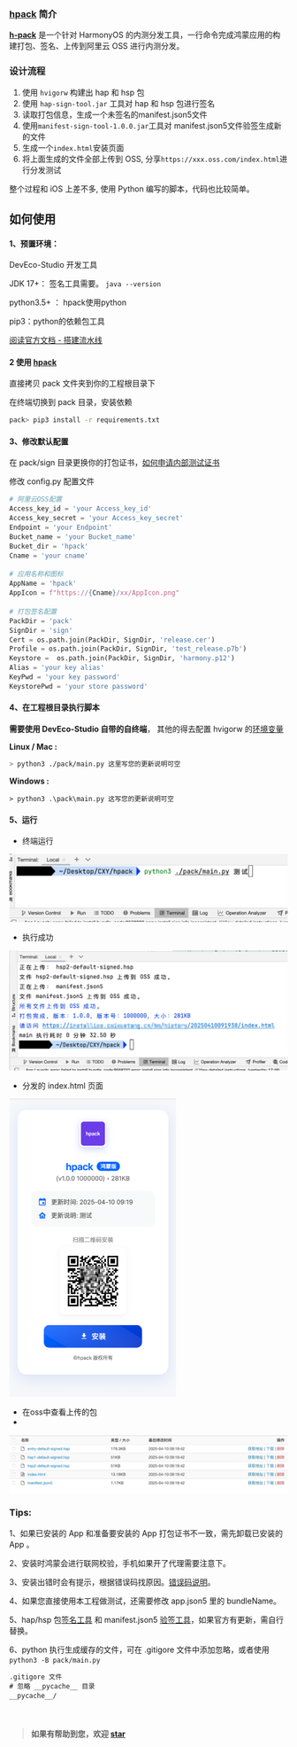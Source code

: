 ### [hpack](https://github.com/iHongRen/hpack) 简介

**[h-pack](https://github.com/iHongRen/hpack)** 是一个针对 HarmonyOS 的内测分发工具，一行命令完成鸿蒙应用的构建打包、签名、上传到阿里云 OSS 进行内测分发。

### 设计流程
1. 使用 `hvigorw` 构建出 hap 和 hsp 包
2. 使用 `hap-sign-tool.jar` 工具对 hap 和 hsp 包进行签名
3. 读取打包信息，生成一个未签名的manifest.json5文件
4. 使用`manifest-sign-tool-1.0.0.jar`工具对 manifest.json5文件验签生成新的文件
5. 生成一个`index.html`安装页面
6. 将上面生成的文件全部上传到 OSS, 分享`https://xxx.oss.com/index.html`进行分发测试

整个过程和 iOS 上差不多, 使用 Python 编写的脚本，代码也比较简单。

## 如何使用

#### 1、预置环境：

DevEco-Studio 开发工具

JDK 17+： 签名工具需要。 `java --version`

python3.5+ ： hpack使用python

pip3：python的依赖包工具

[阅读官方文档 - 搭建流水线](https://developer.huawei.com/consumer/cn/doc/harmonyos-guides-V5/ide-command-line-building-app-V5)

#### 2 使用 [hpack](https://github.com/iHongRen/hpack)

直接拷贝 pack 文件夹到你的工程根目录下

在终端切换到 pack 目录，安装依赖

```sh
pack> pip3 install -r requirements.txt
```

#### 3、修改默认配置

在 pack/sign 目录更换你的打包证书，[如何申请内部测试证书](https://developer.huawei.com/consumer/cn/doc/app/agc-help-harmonyos-internaltest-0000001937800101#section166959440414)

修改 config.py 配置文件

```python
# 阿里云OSS配置
Access_key_id = 'your Access_key_id'
Access_key_secret = 'your Access_key_secret'
Endpoint = 'your Endpoint'
Bucket_name = 'your Bucket_name'
Bucket_dir = 'hpack'
Cname = 'your cname'

# 应用名称和图标
AppName = 'hpack'
AppIcon = f"https://{Cname}/xx/AppIcon.png"

# 打包签名配置 
PackDir = 'pack'
SignDir = 'sign'
Cert = os.path.join(PackDir, SignDir, 'release.cer') 
Profile = os.path.join(PackDir, SignDir, 'test_release.p7b')  
Keystore =  os.path.join(PackDir, SignDir, 'harmony.p12') 
Alias = 'your key alias'
KeyPwd = 'your key password'
KeystorePwd = 'your store password'
```

#### 4、在工程根目录执行脚本

**需要使用 DevEco-Studio 自带的自终端**， 其他的得去配置 hvigorw 的[环境变量](https://developer.huawei.com/consumer/cn/doc/harmonyos-guides/ide-command-line-building-app#section1411782572213)

**Linux / Mac :**

```sh
> python3 ./pack/main.py 这里写您的更新说明可空
```

**Windows :**

```shell
> python3 .\pack\main.py 这写您的更新说明可空
```

#### 5、运行

*   终端运行

<img src="https://raw.githubusercontent.com/iHongRen/iHongRen.github.io/master/screenshots/blog/hpack/0.png" data-fancybox="gallery">

*   执行成功

<img src="https://raw.githubusercontent.com/iHongRen/iHongRen.github.io/master/screenshots/blog/hpack/1.png" data-fancybox="gallery">

*   分发的 index.html 页面 

<img src="https://raw.githubusercontent.com/iHongRen/iHongRen.github.io/master/screenshots/blog/hpack/2.png" width=60% data-fancybox="gallery">


*   在oss中查看上传的包 
*   
<img src="https://raw.githubusercontent.com/iHongRen/iHongRen.github.io/master/screenshots/blog/hpack/3.png" data-fancybox="gallery">

### Tips:

1、如果已安装的 App 和准备要安装的 App 打包证书不一致，需先卸载已安装的 App 。

2、安装时鸿蒙会进行联网校验，手机如果开了代理需要注意下。

3、安装出错时会有提示，根据错误码找原因。[错误码说明](https://developer.huawei.com/consumer/cn/doc/app/agc-help-harmonyos-internaltest-0000001937800101#section10455110143313)。

4、如果您直接使用本工程做测试，还需要修改 app.json5 里的 bundleName。

5、hap/hsp 包[签名工具](https://gitee.com/openharmony/developtools_hapsigner) 和 manifest.json5 [验签工具](https://gitee.com/arkin-internal-testing/internal-testing)，如果官方有更新，需自行替换。

6、python 执行生成缓存的文件，可在 .gitigore 文件中添加忽略，或者使用`python3 -B pack/main.py   `

```txt
.gitigore 文件
# 忽略 __pycache__ 目录
__pycache__/
```

<br>

> #### 如果有帮助到您，欢迎 [star](https://github.com/iHongRen/hpack)


